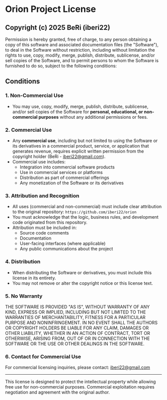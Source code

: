 # Orion Project License

## Copyright (c) 2025 BeRi (iberi22)

Permission is hereby granted, free of charge, to any person obtaining a copy of this software and associated documentation files (the "Software"), to deal in the Software without restriction, including without limitation the rights to use, copy, modify, merge, publish, distribute, sublicense, and/or sell copies of the Software, and to permit persons to whom the Software is furnished to do so, subject to the following conditions:

## Conditions

### 1. Non-Commercial Use

- You may use, copy, modify, merge, publish, distribute, sublicense, and/or sell copies of the Software for **personal, educational, or non-commercial purposes** without any additional permissions or fees.

### 2. Commercial Use

- Any **commercial use**, including but not limited to using the Software or its derivatives in a commercial product, service, or application that generates revenue, requires explicit written permission from the copyright holder (BeRi - iberi22@gmail.com).
- Commercial use includes:
  - Integration into commercial software products
  - Use in commercial services or platforms
  - Distribution as part of commercial offerings
  - Any monetization of the Software or its derivatives

### 3. Attribution and Recognition

- All uses (commercial and non-commercial) must include clear attribution to the original repository: `https://github.com/iberi22/orion`
- You must acknowledge that the logic, business rules, and development code originated from this repository.
- Attribution must be included in:
  - Source code comments
  - Documentation
  - User-facing interfaces (where applicable)
  - Any public communications about the project

### 4. Distribution

- When distributing the Software or derivatives, you must include this license in its entirety.
- You may not remove or alter the copyright notice or this license text.

### 5. No Warranty

THE SOFTWARE IS PROVIDED "AS IS", WITHOUT WARRANTY OF ANY KIND, EXPRESS OR IMPLIED, INCLUDING BUT NOT LIMITED TO THE WARRANTIES OF MERCHANTABILITY, FITNESS FOR A PARTICULAR PURPOSE AND NONINFRINGEMENT. IN NO EVENT SHALL THE AUTHORS OR COPYRIGHT HOLDERS BE LIABLE FOR ANY CLAIM, DAMAGES OR OTHER LIABILITY, WHETHER IN AN ACTION OF CONTRACT, TORT OR OTHERWISE, ARISING FROM, OUT OF OR IN CONNECTION WITH THE SOFTWARE OR THE USE OR OTHER DEALINGS IN THE SOFTWARE.

### 6. Contact for Commercial Use

For commercial licensing inquiries, please contact: <iberi22@gmail.com>

---

This license is designed to protect the intellectual property while allowing free use for non-commercial purposes. Commercial exploitation requires negotiation and agreement with the original author.
